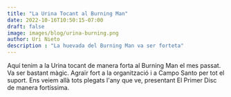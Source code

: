 ```yaml
---
title: "La Urina Tocant al Burning Man"
date: 2022-10-16T10:50:15-07:00
draft: false
image: images/blog/urina-burning.png
author: Uri Nieto
description : "La huevada del Burning Man va ser forteta"
---
```


Aquí tenim a la Urina tocant de manera forta al Burning Man el mes passat.
Va ser bastant màgic.
Agraïr fort a la organització i a Campo Santo per tot el suport.
Ens veiem allà tots plegats l'any que ve, presentant El Primer Disc de manera fortíssima.
